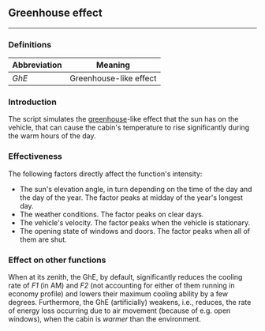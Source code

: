 ## Greenhouse effect
***
### Definitions

Abbreviation | Meaning
------------ | -------
*GhE* | Greenhouse-like effect

### Introduction

The script simulates the [greenhouse](https://en.wikipedia.org/wiki/Greenhouse_effect#Real_greenhouses)-like effect that the sun has on the vehicle, that can cause the cabin's temperature to rise significantly during the warm hours of the day.

### Effectiveness

The following factors directly affect the function's intensity:
* The sun's elevation angle, in turn depending on the time of the day and the day of the year. The factor peaks at midday of the year's longest day.
* The weather conditions. The factor peaks on clear days.
* The vehicle's velocity. The factor peaks when the vehicle is stationary.
* The opening state of windows and doors. The factor peaks when all of them are shut.

### Effect on other functions

When at its zenith, the GhE, by default, significantly reduces the cooling rate of *F1* (in AM) and *F2* (not accounting for either of them running in economy profile) and lowers their maximum cooling ability by a few degrees. Furthermore, the GhE (artificially) weakens, i.e., reduces, the rate of energy loss occurring due to air movement (because of e.g. open windows), when the cabin is *warmer* than the environment.
